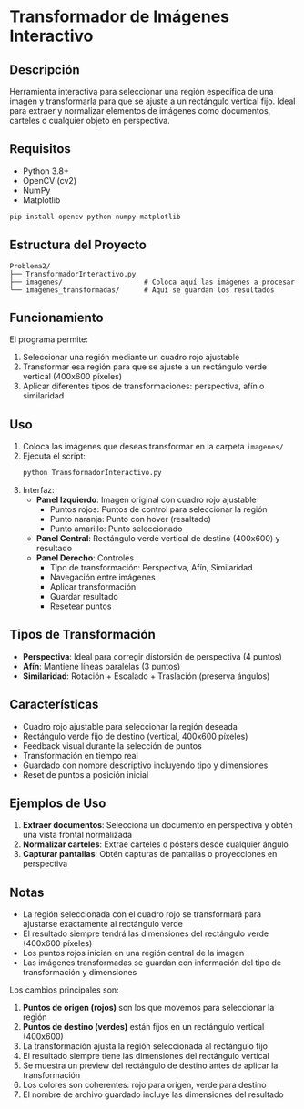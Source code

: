 
# Transformador de Imágenes Interactivo

## Descripción
Herramienta interactiva para seleccionar una región específica de una imagen y transformarla para que se ajuste a un rectángulo vertical fijo. Ideal para extraer y normalizar elementos de imágenes como documentos, carteles o cualquier objeto en perspectiva.

## Requisitos
- Python 3.8+
- OpenCV (cv2)
- NumPy
- Matplotlib

```bash
pip install opencv-python numpy matplotlib
```

## Estructura del Proyecto
```
Problema2/
├── TransformadorInteractivo.py
├── imagenes/                    # Coloca aquí las imágenes a procesar
└── imagenes_transformadas/      # Aquí se guardan los resultados
```

## Funcionamiento

El programa permite:
1. Seleccionar una región mediante un cuadro rojo ajustable
2. Transformar esa región para que se ajuste a un rectángulo verde vertical (400x600 píxeles)
3. Aplicar diferentes tipos de transformaciones: perspectiva, afín o similaridad

## Uso

1. Coloca las imágenes que deseas transformar en la carpeta `imagenes/`
2. Ejecuta el script:
   ```bash
   python TransformadorInteractivo.py
   ```
3. Interfaz:
   - **Panel Izquierdo**: Imagen original con cuadro rojo ajustable
     - Puntos rojos: Puntos de control para seleccionar la región
     - Punto naranja: Punto con hover (resaltado)
     - Punto amarillo: Punto seleccionado
   - **Panel Central**: Rectángulo verde vertical de destino (400x600) y resultado
   - **Panel Derecho**: Controles
     - Tipo de transformación: Perspectiva, Afín, Similaridad
     - Navegación entre imágenes
     - Aplicar transformación
     - Guardar resultado
     - Resetear puntos

## Tipos de Transformación

- **Perspectiva**: Ideal para corregir distorsión de perspectiva (4 puntos)
- **Afín**: Mantiene líneas paralelas (3 puntos)
- **Similaridad**: Rotación + Escalado + Traslación (preserva ángulos)

## Características

- Cuadro rojo ajustable para seleccionar la región deseada
- Rectángulo verde fijo de destino (vertical, 400x600 píxeles)
- Feedback visual durante la selección de puntos
- Transformación en tiempo real
- Guardado con nombre descriptivo incluyendo tipo y dimensiones
- Reset de puntos a posición inicial

## Ejemplos de Uso

1. **Extraer documentos**: Selecciona un documento en perspectiva y obtén una vista frontal normalizada
2. **Normalizar carteles**: Extrae carteles o pósters desde cualquier ángulo
3. **Capturar pantallas**: Obtén capturas de pantallas o proyecciones en perspectiva

## Notas

- La región seleccionada con el cuadro rojo se transformará para ajustarse exactamente al rectángulo verde
- El resultado siempre tendrá las dimensiones del rectángulo verde (400x600 píxeles)
- Los puntos rojos inician en una región central de la imagen
- Las imágenes transformadas se guardan con información del tipo de transformación y dimensiones


Los cambios principales son:

1. **Puntos de origen (rojos)** son los que movemos para seleccionar la región
2. **Puntos de destino (verdes)** están fijos en un rectángulo vertical (400x600)
3. La transformación ajusta la región seleccionada al rectángulo fijo
4. El resultado siempre tiene las dimensiones del rectángulo vertical
5. Se muestra un preview del rectángulo de destino antes de aplicar la transformación
6. Los colores son coherentes: rojo para origen, verde para destino
7. El nombre de archivo guardado incluye las dimensiones del resultado